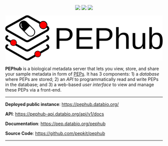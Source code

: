 <p align="center"><img src="https://img.shields.io/badge/fastapi-109989?style=for-the-badge&logo=FASTAPI&logoColor=white" /> <img src="https://img.shields.io/badge/Python-FFD43B?style=for-the-badge&logo=python&logoColor=blue" /> <img src="https://img.shields.io/badge/PostgreSQL-316192?style=for-the-badge&logo=postgresql&logoColor=white" />
</p>

<p align="center">
  <a href="https://pephub.databio.org"><img src="./docs/imgs/pephub_logo_big.svg" alt="PEPhub"></a>


</p>

**PEPhub** is a biological metadata server that lets you view, store, and share your sample metadata in form of [PEPs](https://pep.databio.org/en/latest/). It has 3 components: 1) a _database_ where PEPs are stored; 2) an _API_ to programmatically read and write PEPs in the database; and 3) a web-based _user interface_ to view and manage these PEPs via a front-end.

---

**Deployed public instance**: <a href="https://pephub.databio.org/" target="_blank">https://pephub.databio.org/</a>

**API**: <a href="https://pephub-api.databio.org/api/v1/docs" target="_blank">https://pephub-api.databio.org/api/v1/docs</a>

**Documentation**: <a href="https://pep.databio.org/pephub" target="_blank">https://pep.databio.org/pephub</a>

**Source Code**: <a href="https://github.com/pepkit/pephub" target="_blank">https://github.com/pepkit/pephub</a>

--  -


